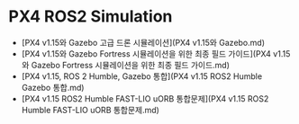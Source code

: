 # PX4 ROS2 Simulation

- [PX4 v1.15와 Gazebo 고급 드론 시뮬레이션](PX4 v1.15와 Gazebo.md)
- [PX4 v1.15와 Gazebo Fortress 시뮬레이션을 위한 최종 필드 가이드](PX4 v1.15와 Gazebo Fortress 시뮬레이션을 위한 최종 필드 가이드.md)
- [PX4 v1.15, ROS 2 Humble, Gazebo 통합](PX4 v1.15 ROS2 Humble Gazebo 통합.md)
- [PX4 v1.15 ROS2 Humble FAST-LIO uORB 통합문제](PX4 v1.15 ROS2 Humble FAST-LIO uORB 통합문제.md)
